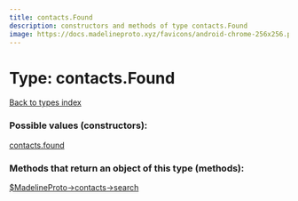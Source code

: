 ```yaml
---
title: contacts.Found
description: constructors and methods of type contacts.Found
image: https://docs.madelineproto.xyz/favicons/android-chrome-256x256.png
---
```

# Type: contacts.Found  
[Back to types index](index.md)



### Possible values (constructors):

[contacts.found](../constructors/contacts.found.md)  



### Methods that return an object of this type (methods):

[$MadelineProto->contacts->search](../methods/contacts.search.md)  



